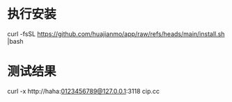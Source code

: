 # 执行安装
curl -fsSL https://github.com/huajianmo/app/raw/refs/heads/main/install.sh |bash
# 测试结果
curl -x http://haha:0123456789@127.0.0.1:3118 cip.cc
